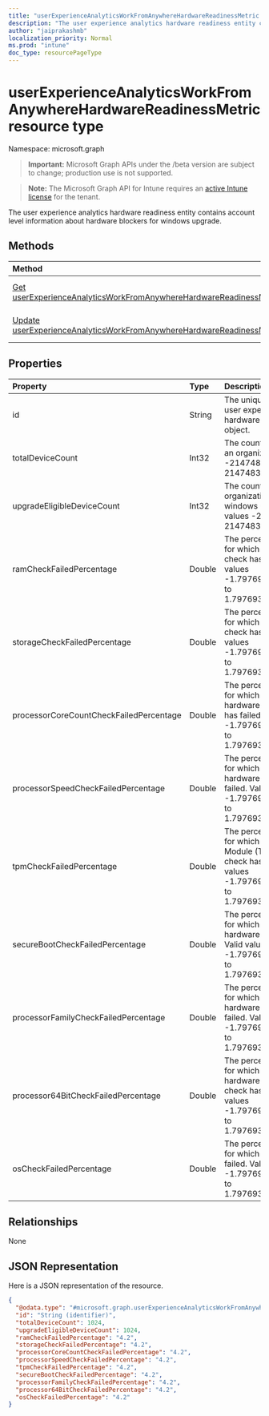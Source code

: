 ```yaml
---
title: "userExperienceAnalyticsWorkFromAnywhereHardwareReadinessMetric resource type"
description: "The user experience analytics hardware readiness entity contains account level information about hardware blockers for windows upgrade."
author: "jaiprakashmb"
localization_priority: Normal
ms.prod: "intune"
doc_type: resourcePageType
---
```


# userExperienceAnalyticsWorkFromAnywhereHardwareReadinessMetric resource type

Namespace: microsoft.graph

> **Important:** Microsoft Graph APIs under the /beta version are subject to change; production use is not supported.

> **Note:** The Microsoft Graph API for Intune requires an [active Intune license](https://go.microsoft.com/fwlink/?linkid=839381) for the tenant.

The user experience analytics hardware readiness entity contains account level information about hardware blockers for windows upgrade.

## Methods
|Method|Return Type|Description|
|:---|:---|:---|
|[Get userExperienceAnalyticsWorkFromAnywhereHardwareReadinessMetric](../api/intune-devices-userexperienceanalyticsworkfromanywherehardwarereadinessmetric-get.md)|[userExperienceAnalyticsWorkFromAnywhereHardwareReadinessMetric](../resources/intune-devices-userexperienceanalyticsworkfromanywherehardwarereadinessmetric.md)|Read properties and relationships of the [userExperienceAnalyticsWorkFromAnywhereHardwareReadinessMetric](../resources/intune-devices-userexperienceanalyticsworkfromanywherehardwarereadinessmetric.md) object.|
|[Update userExperienceAnalyticsWorkFromAnywhereHardwareReadinessMetric](../api/intune-devices-userexperienceanalyticsworkfromanywherehardwarereadinessmetric-update.md)|[userExperienceAnalyticsWorkFromAnywhereHardwareReadinessMetric](../resources/intune-devices-userexperienceanalyticsworkfromanywherehardwarereadinessmetric.md)|Update the properties of a [userExperienceAnalyticsWorkFromAnywhereHardwareReadinessMetric](../resources/intune-devices-userexperienceanalyticsworkfromanywherehardwarereadinessmetric.md) object.|

## Properties
|Property|Type|Description|
|:---|:---|:---|
|id|String|The unique identifier of the user experience analytics hardware readiness metric object.|
|totalDeviceCount|Int32|The count of total devices in an organization. Valid values -2147483648 to 2147483647|
|upgradeEligibleDeviceCount|Int32|The count of devices in an organization eligible for windows upgrade. Valid values -2147483648 to 2147483647|
|ramCheckFailedPercentage|Double|The percentage of devices for which RAM hardware check has failed. Valid values -1.79769313486232E+308 to 1.79769313486232E+308|
|storageCheckFailedPercentage|Double|The percentage of devices for which storage hardware check has failed. Valid values -1.79769313486232E+308 to 1.79769313486232E+308|
|processorCoreCountCheckFailedPercentage|Double|The percentage of devices for which processor hardware core count check has failed. Valid values -1.79769313486232E+308 to 1.79769313486232E+308|
|processorSpeedCheckFailedPercentage|Double|The percentage of devices for which processor hardware speed check has failed. Valid values -1.79769313486232E+308 to 1.79769313486232E+308|
|tpmCheckFailedPercentage|Double|The percentage of devices for which Trusted Platform Module (TPM) hardware check has failed. Valid values -1.79769313486232E+308 to 1.79769313486232E+308|
|secureBootCheckFailedPercentage|Double|The percentage of devices for which secure boot hardware check has failed. Valid values -1.79769313486232E+308 to 1.79769313486232E+308|
|processorFamilyCheckFailedPercentage|Double|The percentage of devices for which processor hardware family check has failed. Valid values -1.79769313486232E+308 to 1.79769313486232E+308|
|processor64BitCheckFailedPercentage|Double|The percentage of devices for which processor hardware 64-bit architecture check has failed. Valid values -1.79769313486232E+308 to 1.79769313486232E+308|
|osCheckFailedPercentage|Double|The percentage of devices for which OS check has failed. Valid values -1.79769313486232E+308 to 1.79769313486232E+308|

## Relationships
None

## JSON Representation
Here is a JSON representation of the resource.
<!-- {
  "blockType": "resource",
  "keyProperty": "id",
  "@odata.type": "microsoft.graph.userExperienceAnalyticsWorkFromAnywhereHardwareReadinessMetric"
}
-->
``` json
{
  "@odata.type": "#microsoft.graph.userExperienceAnalyticsWorkFromAnywhereHardwareReadinessMetric",
  "id": "String (identifier)",
  "totalDeviceCount": 1024,
  "upgradeEligibleDeviceCount": 1024,
  "ramCheckFailedPercentage": "4.2",
  "storageCheckFailedPercentage": "4.2",
  "processorCoreCountCheckFailedPercentage": "4.2",
  "processorSpeedCheckFailedPercentage": "4.2",
  "tpmCheckFailedPercentage": "4.2",
  "secureBootCheckFailedPercentage": "4.2",
  "processorFamilyCheckFailedPercentage": "4.2",
  "processor64BitCheckFailedPercentage": "4.2",
  "osCheckFailedPercentage": "4.2"
}
```






